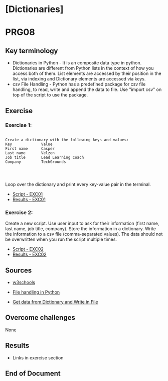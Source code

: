 
# [Dictionaries]
# PRG08

## Key terminology
* Dictionaries in Python - It is an composite data type in python.  Dictionaries are different from Python lists in the context of how you access both of them. List elements are accessed by their position in the list, via indexing and Dictionary elements are accessed via keys.
* csv File Handling - Python has a predefined package for csv file handling, to read, write and append the data to file. Use "import csv" on top of the script to use the package.


## Exercise

### Exercise 1: 
<pre><code>
Create a dictionary with the following keys and values:
Key             Value
First name      Casper
Last name       Velzen
Job title       Lead Learning Coach
Company         TechGrounds
</pre>
</code>

Loop over the dictionary and print every key-value pair in the terminal.

* [Script - EXC01](https://github.com/Techgrounds-Cloud-9/cloud-9-MBarodia/blob/e3c477d954ff6aa07cd1deb36b5aad07bb5eda79/04_Python/Scripts/PRG08-EXC01.py)
* [Results - EXC01](https://github.com/Techgrounds-Cloud-9/cloud-9-MBarodia/blob/e3c477d954ff6aa07cd1deb36b5aad07bb5eda79/00_includes/04_Python/PRG08/EXC01.PNG)

### Exercise 2:

Create a new script.
Use user input to ask for their information (first name, last name, job title, company). Store the information in a dictionary.
Write the information to a csv file (comma-separated values). The data should not be overwritten when you run the script multiple times.

* [Script - EXC02](https://github.com/Techgrounds-Cloud-9/cloud-9-MBarodia/blob/e3c477d954ff6aa07cd1deb36b5aad07bb5eda79/04_Python/Scripts/PRG08-EXC02.py)
* [Results - EXC02](https://github.com/Techgrounds-Cloud-9/cloud-9-MBarodia/blob/e3c477d954ff6aa07cd1deb36b5aad07bb5eda79/00_includes/04_Python/PRG08/EXC02.PNG)

## Sources

* [w3schools](https://www.w3schools.com/python/python_dictionaries.asp)

* [File handling in Python](https://www.programiz.com/python-programming/file-operation#:~:text=Opening%20Files%20in%20Python,or%20modify%20the%20file%20accordingly.&text=We%20can%20specify%20the%20mode%20while%20opening%20a%20file)

* [Get data from Dictionary and Write in File](https://stackoverflow.com/questions/8685809/writing-a-dictionary-to-a-csv-file-with-one-line-for-every-key-value)

## Overcome challenges

None

## Results

* Links in exercise section

## End of Document


